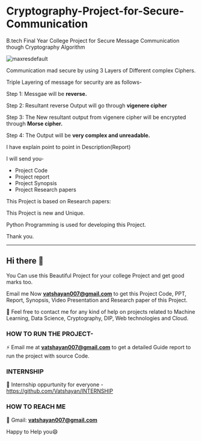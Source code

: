 # Cryptography-Project-for-Secure-Communication
B.tech Final Year College Project for Secure Message Communication though Cryptography Algorithm 

![maxresdefault](https://user-images.githubusercontent.com/28294942/108817602-25a9b300-75de-11eb-9e44-52aee480a797.jpg)

Communication mad secure by using 3 Layers of Different complex Ciphers.

Triple Layering of message for security are as follows-

Step 1: Messgae will be **reverse.**

Step 2: Resultant reverse Output will go through **vigenere cipher**

Step 3: The New resultant output from vigenere cipher will be encrypted through **Morse cipher.**

Step 4: The Output will be **very complex and unreadable.**


I have explain point to point in Description(Report) 

I will send you- 
- Project Code
- Project report
- Project Synopsis 
- Project Research papers

This Project is based on Research papers:

This Project is new and Unique.

Python Programming is used for developing this Project.

Thank you.
********************************************************************************************************************************************************************


## Hi there 👋
You Can use this Beautiful Project for your college Project and get good marks too.

Email me Now **vatshayan007@gmail.com** to get this Project Code, PPT, Report, Synopsis, Video Presentation and Research paper of this Project. 

💌 Feel free to contact me for any kind of help on projects related to Machine Learning, Data Science, Cryptography, DIP, Web technologies and Cloud.

### HOW TO RUN THE PROJECT-
⚡ Email me at **vatshayan007@gmail.com** to get a detailed Guide report to run the project with source Code.

### INTERNSHIP
🌟 Internship oppurtunity for everyone - https://github.com/Vatshayan/INTERNSHIP

### HOW TO REACH ME

💬 Gmail: **vatshayan007@gmail.com**

Happy to Help you😄


